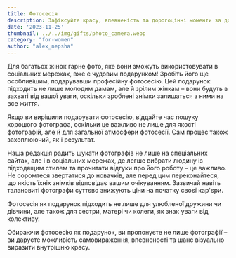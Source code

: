 ```yaml
---
title: Фотосесія
description: Зафіксуйте красу, впевненість та дорогоцінні моменти за допомогою професійної фотосесії.
date: '2023-11-25'
thumbnail: ../../img/gifts/photo_camera.webp
category: "for-women"
author: "alex_nepsha"
---
```


Для багатьох жінок гарне фото, яке вони зможуть використовувати в соціальних мережах, вже є чудовим подарунком! Зробіть
його ще особливішим, подарувавши професійну фотосесію. Цей подарунок підходить не лише молодим дамам, але й зрілим
жінкам – вони будуть в захваті від вашої уваги, оскільки зроблені знімки залишаться з ними на все життя.

Якщо ви вирішили подарувати фотосесію, віддайте час пошуку хорошого фотографа, оскільки це важливо не лише для якості
фотографій, але й для загальної атмосфери фотосесії. Сам процес також захоплюючий, як і результат.

Наша редакція радить шукати фотографів не лише на спеціальних сайтах, але і в соціальних мережах, де легше вибрати
людину із підходящим стилем та прочитати відгуки про його роботу – це важливо. Не соромтеся звертатися до новачків, але
перед цим переконайтеся, що якість їхніх знімків відповідає вашим очікуванням. Зазвичай навіть талановиті фотографи
суттєво знижують ціни на початку своєї кар'єри.

Фотосесія як подарунок підходить не лише для улюбленої дружини чи дівчини, але також для сестри, матері чи колеги, як
знак уваги від колективу.

Обираючи фотосесію як подарунок, ви пропонуєте не лише фотографії – ви даруєте можливість самовираження, впевненості та
шанс візуально виразити внутрішню красу.
